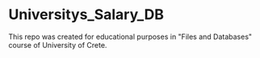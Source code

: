 # Universitys_Salary_DB
This repo was created for educational purposes in "Files and Databases" course of University of Crete.
